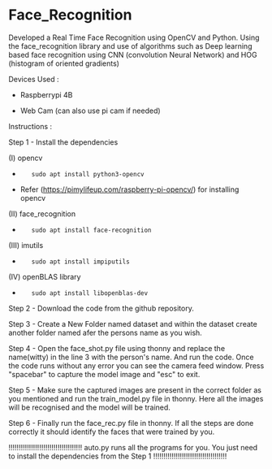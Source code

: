 # Face_Recognition
Developed a Real Time Face Recognition using OpenCV and Python.
Using the face_recognition library and use of algorithms such as Deep learning based face recognition using CNN (convolution Neural Network) and HOG (histogram of oriented gradients)

Devices Used :

* Raspberrypi 4B 

* Web Cam (can also use pi cam if needed)

Instructions : 

Step 1 - Install the dependencies 
          
(I)  opencv 
*        sudo apt install python3-opencv
*    Refer (https://pimylifeup.com/raspberry-pi-opencv/) for installing opencv
          
(II)  face_recognition
*        sudo apt install face-recognition
          
(III)  imutils
*        sudo apt install impiputils

(IV)  openBLAS library
*        sudo apt install libopenblas-dev

Step 2 - Download the code from the github repository. 

Step 3 - Create a New Folder named dataset and within the dataset create another folder named afer the persons name as you wish.

Step 4 - Open the face_shot.py file using thonny and replace the name(witty) in the line 3 with the person's name. And run the code. Once the code runs without any error you can see the camera feed window. Press "spacebar" to capture the model image and "esc" to exit.

Step 5 - Make sure the captured images are present in the correct folder as you mentioned and run the train_model.py file in thonny. Here all the images will be recognised and the model will be trained.

Step 6 - Finally run the face_rec.py file in thonny. If all the steps are done correctly it should identify the faces that were trained by you.




!!!!!!!!!!!!!!!!!!!!!!!!!!!!!!!!!!!! auto.py runs all the programs for you. You just need to install the dependencies from the Step 1 !!!!!!!!!!!!!!!!!!!!!!!!!!!!!!!!!!!!
